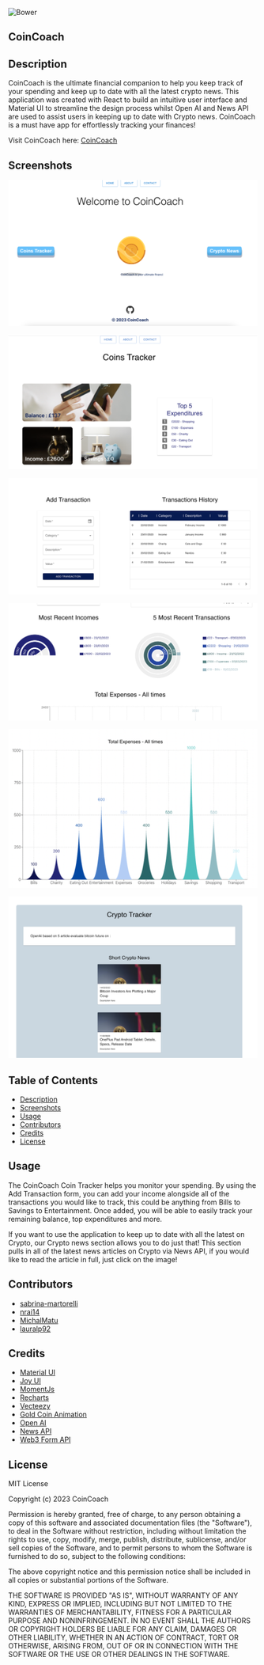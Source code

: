 ![Bower](https://img.shields.io/bower/l/mi?style=for-the-badge)

## CoinCoach

## Description

CoinCoach is the ultimate financial companion to help you keep track of your spending and keep up to date with all the latest crypto news. This application was created with React to build an intuitive user interface and Material UI to streamline the design process whilst Open AI and News API are used to assist users in keeping up to date with Crypto news. CoinCoach is a must have app for effortlessly tracking your finances!

Visit CoinCoach here: [CoinCoach](https://coincoach.netlify.app/)

## Screenshots

![CoinCoach Homepage](CoinCoachScreenshot1.png)

![CoinCoach Tracker](CoinCoachScreenshot2.png)

![CoinCoach Tracker](CoinCoachScreenshot3.png)

![CoinCoach Tracker](CoinCoachScreenshot4.png)

![CoinCoach Tracker](CoinCoachScreenshot5.png)

![CoinCoach Crypto News](CoinCoachScreenshot6.png)

## Table of Contents

- [Description](#description)
- [Screenshots](#screenshots)
- [Usage](#usage)
- [Contributors](#contributors)
- [Credits](#credits)
- [License](#license)

## Usage

The CoinCoach Coin Tracker helps you monitor your spending. By using the Add Transaction form, you can add your income alongside all of the transactions you would like to track, this could be anything from Bills to Savings to Entertainment. Once added, you will be able to easily track your remaining balance, top expenditures and more.

If you want to use the application to keep up to date with all the latest on Crypto, our Crypto news section allows you to do just that! This section pulls in all of the latest news articles on Crypto via News API, if you would like to read the article in full, just click on the image!

## Contributors

- [sabrina-martorelli](https://github.com/sabrina-martorelli)
- [nrai14](https://github.com/nrai14)
- [MichalMatu](https://github.com/MichalMatu)
- [lauralp92](https://github.com/lauralp92)

## Credits

- [Material UI](https://mui.com/)
- [Joy UI](https://mui.com/joy-ui/getting-started/overview/)
- [MomentJs](https://momentjs.com/)
- [Recharts](https://recharts.org/en-US)
- [Vecteezy](https://www.vecteezy.com/)
- [Gold Coin Animation](https://codepen.io/abadu)
- [Open AI](https://openai.com/)
- [News API](https://newsapi.org/)
- [Web3 Form API](https://api.web3forms.com/submit)

## License

MIT License

Copyright (c) 2023 CoinCoach

Permission is hereby granted, free of charge, to any person obtaining a copy
of this software and associated documentation files (the "Software"), to deal
in the Software without restriction, including without limitation the rights
to use, copy, modify, merge, publish, distribute, sublicense, and/or sell
copies of the Software, and to permit persons to whom the Software is
furnished to do so, subject to the following conditions:

The above copyright notice and this permission notice shall be included in all
copies or substantial portions of the Software.

THE SOFTWARE IS PROVIDED "AS IS", WITHOUT WARRANTY OF ANY KIND, EXPRESS OR
IMPLIED, INCLUDING BUT NOT LIMITED TO THE WARRANTIES OF MERCHANTABILITY,
FITNESS FOR A PARTICULAR PURPOSE AND NONINFRINGEMENT. IN NO EVENT SHALL THE
AUTHORS OR COPYRIGHT HOLDERS BE LIABLE FOR ANY CLAIM, DAMAGES OR OTHER
LIABILITY, WHETHER IN AN ACTION OF CONTRACT, TORT OR OTHERWISE, ARISING FROM,
OUT OF OR IN CONNECTION WITH THE SOFTWARE OR THE USE OR OTHER DEALINGS IN THE
SOFTWARE.
